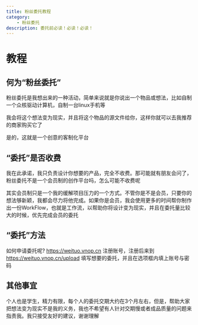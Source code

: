```yaml
---
title: 粉丝委托教程
category:
    - 粉丝委托
description: 委托前必读！必读！必读！
---
```

# 教程
## 何为“粉丝委托”
粉丝委托是我想出来的一种活动，简单来说就是你说出一个物品或想法，比如自制一个众核驱动计算机，自制一台linux手机等

我会将这个想法变为现实，并且将这个物品的源文件给你，这样你就可以去我推荐的商家购买它了

是的，这就是一个创意的客制化平台
## “委托”是否收费
我在此承诺，我只负责设计你想要的产品，完全不收费。那可能就有朋友会问了，粉丝委托不是一个会员制的创作平台吗，怎么可能不收费呢

其实会员制只是一个我的缓解项目压力的一个方式。不管你是不是会员，只要你的想法够新颖，我都会尽力将他完成。如果你是会员，我会使用更多的时间帮你制作出一份WorkFlow，也就是工作流，以帮助你将设计变为现实，并且在委托量比较大的时候，优先完成会员的委托
## “委托”方法
如何申请委托呢?
https://weituo.vnop.cn 注册账号，注册后来到 https://weituo.vnop.cn/upload 填写想要的委托，并且在选项框内填上账号与密码
## 其他事宜
个人也是学生，精力有限，每个人的委托交期大约在3个月左右，但是，帮助大家把想法变为现实不是我的义务，我也不希望有人针对交期慢或者成品质量的问题来指责我。我只接受友好的建议，谢谢理解